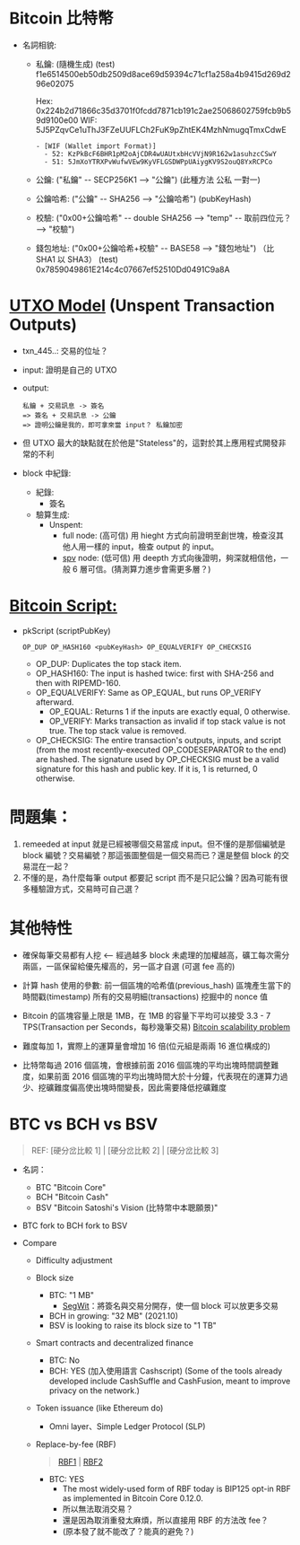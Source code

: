 ###### <!-- ref -->

[官網所寫買比特幣]: https://www.buybitcoinworldwide.com/
[spv]: https://en.bitcoin.it/wiki/Scalability#Simplified_payment_verification
[bitcoin script:]: https://en.bitcoin.it/wiki/Script
[wif (wallet import format)]: https://river.com/learn/terms/w/wallet-import-format-wif/
[utxo model]: https://steemit.com/cn-cryptocurrency/@antonsteemit/utxo
[segwit]: https://academy.binance.com/zt/articles/a-beginners-guide-to-segretated-witness-segwit
[rbf1]: https://github.com/bitcoin/bips/blob/master/bip-0125.mediawiki
[rbf2]: https://support.bitpay.com/hc/en-us/articles/360051205632-What-is-RBF-Replace-By-Fee-
[硬分岔比較1]: https://matters.news/@janstockcoin/2021%E5%B9%B4%E4%B8%80%E5%A4%9C%E8%87%B4%E5%AF%8C-%E5%B8%82%E5%80%BC30%E5%84%84%E7%BE%8E%E5%85%83-%E4%BB%80%E9%BA%BC%E6%98%AF%E6%AF%94%E7%89%B9%E5%B9%A3sv-bsv-bafyreieg7wnspicnmoywooow3fi2eulab5m64iv43oke53trlfhtl7vd3m
[硬分岔比較2]: https://cointelegraph.com/blockchain-for-beginners/bitcoin-vs-bitcoin-cash-whats-the-difference-between-btc-and-bch
[硬分岔比較3]: https://www.ptt.cc/bbs/DigiCurrency/M.1547383190.A.E37.html
[bitcoin scalability problem]: https://en.wikipedia.org/wiki/Bitcoin_scalability_problem

<!-- ref -->

# Bitcoin 比特幣

- 名詞相貌:

  - 私鑰: (隨機生成)
    (test) f1e6514500eb50db2509d8ace69d59394c71cf1a258a4b9415d269d296e02075

    Hex: 0x224b2d71866c35d3701f0fcdd7871cb191c2ae25068602759fcb9b59d9100e00
    WIF: 5J5PZqvCe1uThJ3FZeUUFLCh2FuK9pZhtEK4MzhNmugqTmxCdwE

        - [WIF (Wallet import Format)]
          - 52: KzPkBcF6BHR1pM2oAjCDR4wUAUtxbHcVVjN9R162w1asuhzcCSwY
          - 51: 5JmXoYTRXPvWufwVEw9KyVFLGSDWPpUAiygKV9S2ouQ8YxRCPCo

  - 公鑰: ("私鑰" -- SECP256K1 --> "公鑰") (此種方法 公私 一對一)

  - 公鑰哈希: ("公鑰" -- SHA256 --> "公鑰哈希") (pubKeyHash)

  - 校驗: ("0x00+公鑰哈希" -- double SHA256 --> "temp" -- 取前四位元？ --> "校驗")

  - 錢包地址: ("0x00+公鑰哈希+校驗" -- BASE58 --> "錢包地址") （比 SHA1 以 SHA3）
    (test) 0x7859049861E214c4c07667ef52510Dd0491C9a8A

# [UTXO Model] (Unspent Transaction Outputs)

- txn_445..: 交易的位址？
- input: 證明是自己的 UTXO
- output:

      私鑰 + 交易訊息 -> 簽名
      => 簽名 + 交易訊息 -> 公鑰
      => 證明公鑰是我的，即可拿來當 input？ 私鑰加密

- 但 UTXO 最大的缺點就在於他是"Stateless"的，這對於其上應用程式開發非常的不利

- block 中紀錄:

  - 紀錄:
    - 簽名
  - 驗算生成:
    - Unspent:
      - full node: (高可信) 用 hieght 方式向前證明至創世塊，檢查沒其他人用一樣的 input，檢查 output 的 input。
      - [spv] node: (低可信) 用 deepth 方式向後證明，夠深就相信他，一般 6 層可信。(猜測算力進步會需更多層？)

# [Bitcoin Script:]

- pkScript (scriptPubKey)

  ```
  OP_DUP OP_HASH160 <pubKeyHash> OP_EQUALVERIFY OP_CHECKSIG
  ```

  - OP_DUP:
    Duplicates the top stack item.
  - OP_HASH160:
    The input is hashed twice: first with SHA-256 and then with RIPEMD-160.
  - OP_EQUALVERIFY:
    Same as OP_EQUAL, but runs OP_VERIFY afterward.
    - OP_EQUAL: Returns 1 if the inputs are exactly equal, 0 otherwise.
    - OP_VERIFY:
      Marks transaction as invalid if top stack value is not true. The top stack value is removed.
  - OP_CHECKSIG:
    The entire transaction's outputs, inputs, and script (from the most recently-executed OP_CODESEPARATOR to the end) are hashed. The signature used by OP_CHECKSIG must be a valid signature for this hash and public key. If it is, 1 is returned, 0 otherwise.

<!-- ECDSA, mathematical trapdoor -->

# 問題集：

1. remeeded at input 就是已經被哪個交易當成 input。但不懂的是那個編號是 block 編號？交易編號？那這張圖整個是一個交易而已？還是整個 block 的交易混在一起？
2. 不懂的是，為什麼每筆 output 都要記 script 而不是只記公鑰？因為可能有很多種驗證方式，交易時可自己選？

# 其他特性

- 確保每筆交易都有人挖 <-- 經過越多 block 未處理的加權越高，礦工每次需分兩區，一區保留給優先權高的，另一區才自選 (可選 fee 高的)

- 計算 hash 使用的參數:
  前一個區塊的哈希值(previous_hash)
  區塊產生當下的時間戳(timestamp)
  所有的交易明細(transactions)
  挖掘中的 nonce 值

- Bitcoin 的區塊容量上限是 1MB，在 1MB 的容量下平均可以接受 3.3 - 7 TPS(Transaction per Seconds，每秒幾筆交易)
  [Bitcoin scalability problem]

- 難度每加 1，實際上的運算量會增加 16 倍(位元組是兩兩 16 進位構成的)

- 比特幣每過 2016 個區塊，會根據前面 2016 個區塊的平均出塊時間調整難度，如果前面 2016 個區塊的平均出塊時間大於十分鐘，代表現在的運算力過少、挖礦難度偏高使出塊時間變長，因此需要降低挖礦難度

# BTC vs BCH vs BSV

> REF: [硬分岔比較 1] | [硬分岔比較 2] | [硬分岔比較 3]

- 名詞：

  - BTC "Bitcoin Core"
  - BCH "Bitcoin Cash"
  - BSV "Bitcoin Satoshi's Vision (比特幣中本聰願景)"

- BTC fork to BCH fork to BSV
- Compare

  - Difficulty adjustment

  - Block size

    - BTC: "1 MB"
      - [SegWit]：將簽名與交易分開存，使一個 block 可以放更多交易
    - BCH in growing: "32 MB" (2021.10)
    - BSV is looking to raise its block size to "1 TB"

  - Smart contracts and decentralized finance

    - BTC: No
    - BCH: YES (加入使用語言 Cashscript)
      (Some of the tools already developed include CashSuffle and CashFusion, meant to improve privacy on the network.)

  - Token issuance (like Ethereum do)

    - Omni layer、Simple Ledger Protocol (SLP)

  - Replace-by-fee (RBF)
    > [RBF1] | [RBF2]
    - BTC: YES
      - The most widely-used form of RBF today is BIP125 opt-in RBF as implemented in Bitcoin Core 0.12.0.
      - 所以無法取消交易？
      - 還是因為取消重發太麻煩，所以直接用 RBF 的方法改 fee？
      - (原本發了就不能改了？能真的避免？)
